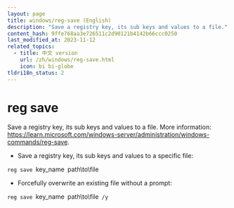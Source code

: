 ```yaml
---
layout: page
title: windows/reg-save (English)
description: "Save a registry key, its sub keys and values to a file."
content_hash: 9ffe768aa3e726511c2d90121b4142b66ccc0250
last_modified_at: 2023-11-12
related_topics:
  - title: 中文 version
    url: /zh/windows/reg-save.html
    icon: bi bi-globe
tldri18n_status: 2
---
```

# reg save

Save a registry key, its sub keys and values to a file.
More information: <https://learn.microsoft.com/windows-server/administration/windows-commands/reg-save>.

- Save a registry key, its sub keys and values to a specific file:

`reg save `<span class="tldr-var badge badge-pill bg-dark-lm bg-white-dm text-white-lm text-dark-dm font-weight-bold">key_name</span>` `<span class="tldr-var badge badge-pill bg-dark-lm bg-white-dm text-white-lm text-dark-dm font-weight-bold">path\to\file</span>

- Forcefully overwrite an existing file without a prompt:

`reg save `<span class="tldr-var badge badge-pill bg-dark-lm bg-white-dm text-white-lm text-dark-dm font-weight-bold">key_name</span>` `<span class="tldr-var badge badge-pill bg-dark-lm bg-white-dm text-white-lm text-dark-dm font-weight-bold">path\to\file</span>` /y`

